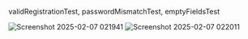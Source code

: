 validRegistrationTest, passwordMismatchTest, emptyFieldsTest

![Screenshot 2025-02-07 021941](https://github.com/user-attachments/assets/cf8bafb7-abfe-434e-a0c2-39230d5cf43e)
![Screenshot 2025-02-07 022011](https://github.com/user-attachments/assets/8bc1ca01-14c9-4ff0-b344-4c809e75ab10)
